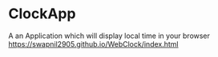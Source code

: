 # ClockApp
A an Application which will display local time in your browser 
https://swapnil2905.github.io/WebClock/index.html
